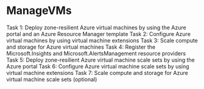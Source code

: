 # ManageVMs


Task 1: Deploy zone-resilient Azure virtual machines by using the Azure portal and an Azure Resource Manager template
Task 2: Configure Azure virtual machines by using virtual machine extensions
Task 3: Scale compute and storage for Azure virtual machines
Task 4: Register the Microsoft.Insights and Microsoft.AlertsManagement resource providers
Task 5: Deploy zone-resilient Azure virtual machine scale sets by using the Azure portal
Task 6: Configure Azure virtual machine scale sets by using virtual machine extensions
Task 7: Scale compute and storage for Azure virtual machine scale sets (optional)